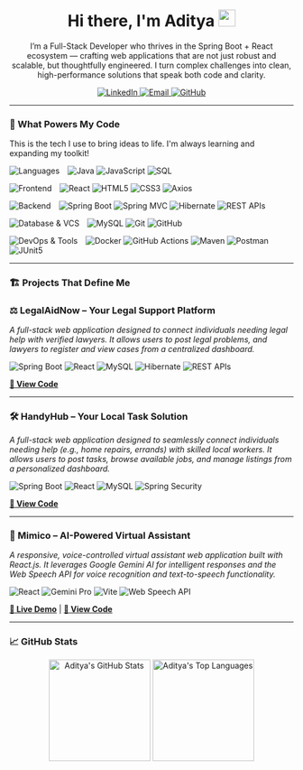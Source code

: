 <!-- 
Hello! This is the final, polished version of my GitHub profile.
It combines a professional header with custom section titles and a detailed stats layout.
Thanks for visiting!
-->

<div id="header" align="center">
  <h1>
    Hi there, I'm Aditya
    <img src="https://emojis.slackmojis.com/emojis/images/1531849430/4246/blob-sunglasses.gif?1531849430" width="30"/>
  </h1>
  <p>
    I’m a Full-Stack Developer who thrives in the Spring Boot + React ecosystem — crafting web applications that are not just robust and scalable, but thoughtfully engineered. I turn complex challenges into clean, high-performance solutions that speak both code and clarity.
  </p>

  <!-- Social Links -->
  <div id="socials">
    <a href="https://www.linkedin.com/in/aditya-iche-704081263/" target="_blank">
      <img src="https://img.shields.io/badge/LinkedIn-0077B5?style=for-the-badge&logo=linkedin&logoColor=white" alt="LinkedIn"/>
    </a>
    <a href="mailto:adityaiche09@gmail.com"adityaiche09@gmail.com">
      <img src="https://img.shields.io/badge/Email-D14836?style=for-the-badge&logo=gmail&logoColor=white" alt="Email"/>
    </a>
    <a href="https://github.com/adiTyaIcHe07" target="_blank">
      <img src="https://img.shields.io/badge/GitHub-181717?style=for-the-badge&logo=github&logoColor=white" alt="GitHub"/>
    </a>
  </div>
</div>

---

### 🧠 What Powers My Code
This is the tech I use to bring ideas to life. I'm always learning and expanding my toolkit!

<p>
  <img src="https://img.shields.io/badge/Languages-555555?style=for-the-badge" alt="Languages"/>⠀
  <img src="https://img.shields.io/badge/Java-ED8B00?style=for-the-badge&logo=openjdk&logoColor=white" alt="Java"/> 
  <img src="https://img.shields.io/badge/JavaScript-F7DF1E?style=for-the-badge&logo=javascript&logoColor=black" alt="JavaScript"/> 
  <img src="https://img.shields.io/badge/SQL-4479A1?style=for-the-badge&logo=mysql&logoColor=white" alt="SQL"/>
</p>
<p>
  <img src="https://img.shields.io/badge/Frontend-555555?style=for-the-badge" alt="Frontend"/>⠀
  <img src="https://img.shields.io/badge/React-20232A?style=for-the-badge&logo=react&logoColor=61DAFB" alt="React"/> 
  <img src="https://img.shields.io/badge/HTML5-E34F26?style=for-the-badge&logo=html5&logoColor=white" alt="HTML5"/> 
  <img src="https://img.shields.io/badge/CSS3-1572B6?style=for-the-badge&logo=css3&logoColor=white" alt="CSS3"/> 
  <img src="https://img.shields.io/badge/Axios-5A29E4?style=for-the-badge&logo=axios&logoColor=white" alt="Axios"/>
</p>
<p>
  <img src="https://img.shields.io/badge/Backend-555555?style=for-the-badge" alt="Backend"/>⠀
  <img src="https://img.shields.io/badge/Spring_Boot-6DB33F?style=for-the-badge&logo=spring-boot&logoColor=white" alt="Spring Boot"/> 
  <img src="https://img.shields.io/badge/Spring_MVC-6DB33F?style=for-the-badge&logo=spring&logoColor=white" alt="Spring MVC"/> 
  <img src="https://img.shields.io/badge/Hibernate-59666C?style=for-the-badge&logo=hibernate&logoColor=white" alt="Hibernate"/> 
  <img src="https://img.shields.io/badge/REST_APIs-0277BD?style=for-the-badge&logo=api&logoColor=white" alt="REST APIs"/>
</p>
<p>
  <img src="https://img.shields.io/badge/Database_&_VCS-555555?style=for-the-badge" alt="Database & VCS"/>⠀
  <img src="https://img.shields.io/badge/MySQL-4479A1?style=for-the-badge&logo=mysql&logoColor=white" alt="MySQL"/> 
  <img src="https://img.shields.io/badge/Git-F05032?style=for-the-badge&logo=git&logoColor=white" alt="Git"/> 
  <img src="https://img.shields.io/badge/GitHub-181717?style=for-the-badge&logo=github&logoColor=white" alt="GitHub"/>
</p>
<p>
  <img src="https://img.shields.io/badge/DevOps_&_Tools-555555?style=for-the-badge" alt="DevOps & Tools"/>⠀
  <img src="https://img.shields.io/badge/Docker-2496ED?style=for-the-badge&logo=docker&logoColor=white" alt="Docker"/> 
  <img src="https://img.shields.io/badge/GitHub_Actions-2088FF?style=for-the-badge&logo=github-actions&logoColor=white" alt="GitHub Actions"/> 
  <img src="https://img.shields.io/badge/Maven-C71A36?style=for-the-badge&logo=apache-maven&logoColor=white" alt="Maven"/> 
  <img src="https://img.shields.io/badge/Postman-FF6C37?style=for-the-badge&logo=postman&logoColor=white" alt="Postman"/> 
  <img src="https://img.shields.io/badge/JUnit5-25A162?style=for-the-badge&logo=junit5&logoColor=white" alt="JUnit5"/>
</p>

---

### 🏗️ Projects That Define Me

### ⚖️ LegalAidNow – Your Legal Support Platform
*A full-stack web application designed to connect individuals needing legal help with verified lawyers. It allows users to post legal problems, and lawyers to register and view cases from a centralized dashboard.*

<img src="https://img.shields.io/badge/Spring_Boot-6DB33F?style=flat&logo=spring-boot&logoColor=white" alt="Spring Boot"/> <img src="https://img.shields.io/badge/React-20232A?style=flat&logo=react&logoColor=61DAFB" alt="React"/> <img src="https://img.shields.io/badge/MySQL-4479A1?style=flat&logo=mysql&logoColor=white" alt="MySQL"/> <img src="https://img.shields.io/badge/Hibernate-59666C?style=flat&logo=hibernate&logoColor=white" alt="Hibernate"/> <img src="https://img.shields.io/badge/REST_APIs-0277BD?style=flat&logo=api&logoColor=white" alt="REST APIs"/>

**[📂 View Code](https://github.com/adiTyaIcHe07/LegalAidNow)**

---

### 🛠️ HandyHub – Your Local Task Solution
*A full-stack web application designed to seamlessly connect individuals needing help (e.g., home repairs, errands) with skilled local workers. It allows users to post tasks, browse available jobs, and manage listings from a personalized dashboard.*

<img src="https://img.shields.io/badge/Spring_Boot-6DB33F?style=flat&logo=spring-boot&logoColor=white" alt="Spring Boot"/> <img src="https://img.shields.io/badge/React-20232A?style=flat&logo=react&logoColor=61DAFB" alt="React"/> <img src="https://img.shields.io/badge/MySQL-4479A1?style=flat&logo=mysql&logoColor=white" alt="MySQL"/> <img src="https://img.shields.io/badge/Planned:_Spring_Security-25A162?style=flat" alt="Spring Security"/>

**[📂 View Code](https://github.com/adiTyaIcHe07/HandyHub)**

---

### 🧠 Mimico – AI-Powered Virtual Assistant
*A responsive, voice-controlled virtual assistant web application built with React.js. It leverages Google Gemini AI for intelligent responses and the Web Speech API for voice recognition and text-to-speech functionality.*

<img src="https://img.shields.io/badge/React-20232A?style=flat&logo=react&logoColor=61DAFB" alt="React"/> <img src="https://img.shields.io/badge/Gemini_Pro-4285F4?style=flat&logo=google-gemini&logoColor=white" alt="Gemini Pro"/> <img src="https://img.shields.io/badge/Vite-646CFF?style=flat&logo=vite&logoColor=white" alt="Vite"/> <img src="https://img.shields.io/badge/Web_Speech_API-F05032?style=flat&logo=html5&logoColor=white" alt="Web Speech API"/>

**[🚀 Live Demo](https://mimico-advanced-virtual-assistant.netlify.app/)** | **[📂 View Code](https://github.com/adiTyaIcHe07/[YOUR_MIMICO_REPO_NAME])**

---

### 📈 GitHub Stats

<div align="center">
  <!-- GitHub Stats Card -->
  <img height="180em" src="https://github-readme-stats.vercel.app/api?username=adiTyaIcHe07&show_icons=true&theme=tokyonight&include_all_commits=true&count_private=true" alt="Aditya's GitHub Stats"/>
  <!-- Top Languages -->
  <img height="180em" src="https://github-readme-stats.vercel.app/api/top-langs/?username=adiTyaIcHe07&layout=compact&langs_count=8&theme=tokyonight" alt="Aditya's Top Languages"/>
</div>

